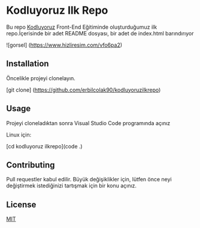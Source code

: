 # Kodluyoruz Ilk Repo
Bu repo [Kodluyoruz](https://www.kodluyoruz.org/) Front-End Eğitiminde oluşturduğumuz ilk repo.İçerisinde bir adet README dosyası, bir adet de index.html barındırıyor


![gorsel] (https://www.hizliresim.com/vfo6pa2)


## Installation
Öncelikle projeyi clonelayın.

[git clone] (https://github.com/erbilcolak90/kodluyoruzilkrepo)

## Usage
Projeyi cloneladıktan sonra Visual Studio Code programında açınız

Linux için:

[cd kodluyoruz ilkrepo](code .)


## Contributing

Pull requestler kabul edilir. Büyük değişiklikler için, lütfen önce neyi değiştirmek istediğinizi tartışmak için bir konu açınız.

## License

[MIT](https://choosealicense.com/licenses/mit/)


